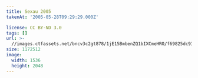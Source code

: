 ```yaml
---
title: Sexau 2005
takenAt: '2005-05-28T09:29:29.000Z'

license: CC BY-ND 3.0
tags: []
url: >-
  //images.ctfassets.net/bncv3c2gt878/1jE15BmbenZQ1bIXCmeHRO/f69825dc9151bf3b175c1bcd5e20cdf7/sexau-2005_4559697219_o
size: 1172512
image:
  width: 1536
  height: 2048
---
```

